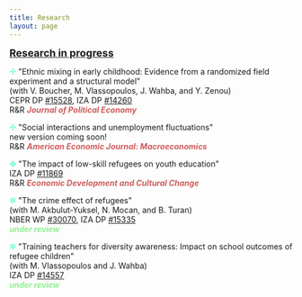 ```yaml
---
title: Research
layout: page
---
```


<p><font size="+1"><b><u>Research in progress</u></b></font></p>

<p><b><font color="Aquamarine">&#10018;</font></b> "Ethnic mixing in early childhood: Evidence from a randomized field
experiment and a structural model"
<br>(with V. Boucher, M. Vlassopoulos, J. Wahba, and Y. Zenou)
<br>CEPR DP <a href="https://cepr.org/publications/dp15528">#15528</a>, IZA DP <a href="https://docs.iza.org/dp14260.pdf">#14260</a>
<br>R&R <i><b><font color="IndianRed">Journal of Political Economy</font></b></i></p>

<p><b><font color="Aquamarine">&#10019;</font></b> "Social interactions and unemployment fluctuations"
<br>new version coming soon!
<br>R&R <i><b><font color="IndianRed">American Economic Journal: Macroeconomics</font></b></i></p>

<p><b><font color="Aquamarine">&#10020;</font></b> "The impact of low-skill refugees on youth education"
<br>IZA DP <a href="https://docs.iza.org/dp11869.pdf">#11869</a>
<br>R&R <i><b><font color="IndianRed">Economic Development and Cultural Change</font></b></i></p>

<p><b><font color="Aquamarine">&#10043;</font></b> "The crime effect of refugees"
<br>(with M. Akbulut-Yuksel, N. Mocan, and B. Turan)
<br>NBER WP <a href="https://www.nber.org/papers/w30070">#30070</a>, IZA DP <a href="https://docs.iza.org/dp15335.pdf">#15335</a>
<br><i><b><font color="LightGreen">under review</font></b></i></p>

<p><b><font color="Aquamarine">&#10044;</font></b> "Training teachers for diversity awareness: Impact on school outcomes of refugee children"
<br>(with M. Vlassopoulos and J. Wahba)
<br>IZA DP <a href="https://docs.iza.org/dp14557.pdf">#14557</a>
<br><i><b><font color="LightGreen">under review</font></b></i></p>
